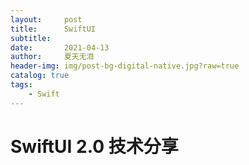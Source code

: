 ```yaml
---
layout:     post
title:      SwiftUI
subtitle:   
date:       2021-04-13
author:     夏天无泪
header-img: img/post-bg-digital-native.jpg?raw=true
catalog: true
tags:
    - Swift
---
```



# SwiftUI 2.0  技术分享
